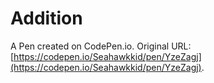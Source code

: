 # Addition

A Pen created on CodePen.io. Original URL: [https://codepen.io/Seahawkkid/pen/YzeZagj](https://codepen.io/Seahawkkid/pen/YzeZagj).


